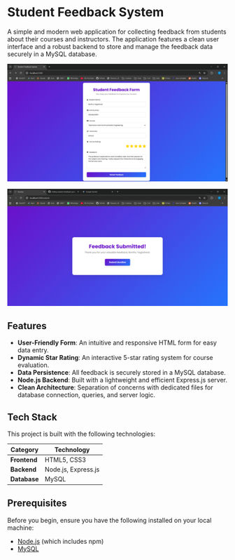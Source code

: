# Student Feedback System

A simple and modern web application for collecting feedback from students about their courses and instructors. The application features a clean user interface and a robust backend to store and manage the feedback data securely in a MySQL database.

![Test Image1](assests/image.png)



![Test Image2](assests/image-1.png)

## Features

- **User-Friendly Form**: An intuitive and responsive HTML form for easy data entry.
- **Dynamic Star Rating**: An interactive 5-star rating system for course evaluation.
- **Data Persistence**: All feedback is securely stored in a MySQL database.
- **Node.js Backend**: Built with a lightweight and efficient Express.js server.
- **Clean Architecture**: Separation of concerns with dedicated files for database connection, queries, and server logic.

## Tech Stack

This project is built with the following technologies:

| Category      | Technology                              |
| ------------- | --------------------------------------- |
| **Frontend**  | HTML5, CSS3                             |
| **Backend**   | Node.js, Express.js                    |
| **Database**  | MySQL                                   |



## Prerequisites

Before you begin, ensure you have the following installed on your local machine:

- [Node.js](https://nodejs.org/) (which includes npm)
- [MySQL](https://www.mysql.com/)

